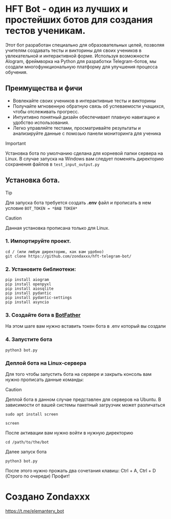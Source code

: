 # HFT Bot - один из лучших и простейших ботов для создания тестов ученикам.
Этот бот разработан специально для образовательных целей, позволяя учителям создавать тесты и викторины для своих учеников в увлекательной и интерактивной форме. Используя возможности Alogram, фреймворка на Python для разработки Telegram-ботов, мы создали многофункциональную платформу для улучшения процесса обучения.
## Преимущества и фичи
* Вовлекайте своих учеников в интерактивные тесты и викторины
*  Получайте мгновенную обратную связь об успеваемости учащихся, чтобы отслеживать прогресс.
* Интуитивно понятный дизайн обеспечивает плавную навигацию и удобство использования.
* Легко управляйте тестами, просматривайте результаты и анализируйте данные c помозью панели мониторинга для ученика
 > [!IMPORTANT]
 >  Установка бота по умолчанию сделана для корневой папки сервера на Linux. В случае запуска на Windows вам следует поменять директорию сохранения файлов в `test_input_output.py`
## Установка бота.
> [!TIP]
> Для запуска бота требуется создать **.env** файл и прописать в нем условие ```BOT_TOKEN = *ВАШ ТОКЕН*```

> [!CAUTION]
> Данная установка прописана только для Linux.
### 1. Импортируйте проект.
```
cd / (или любую директорию, как вам удобно)
git clone https://github.com/zondaxxx/hft-telegram-bot/
```
### 2. Установите библиотеки:
```
pip install aiogram
pip install openpyxl
pip install aiosqlite
pip install pydantic
pip install pydantic-settings
pip install asyncio
```
### 3. Создайте бота в [BotFather](https://t.me/BotFather)
На этом шаге вам нужно вставить токен бота в .env который вы создали

### 4. Запустите бота
```
python3 bot.py
```


### Деплой бота на Linux-сервера
Для того чтобы запустить бота на сервере и закрыть консоль вам нужно прописать данные команды:
> [!CAUTION]
> Деплой бота в данном случае представлен для серверов на Ubuntu. В зависимости от вашей системы пакетный загрузчик может различаться
```
sudo apt install screen
```
```
screen
```
После активации вам нужно войти в нужную директорию
```
cd /path/to/the/bot
```
Далее запуск бота
```
python3 bot.py
```
После этого нужно прожать два сочетания клавиш: Ctrl + A, Ctrl + D (Строго по очереди)
Профит!
# Создано Zondaxxx
https://t.me/elemantery_bot
